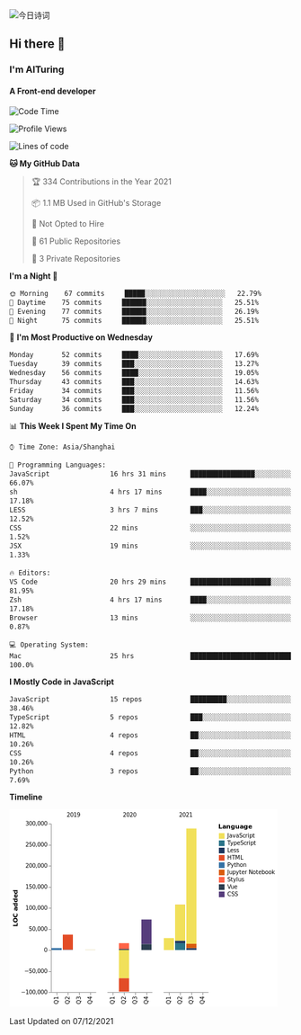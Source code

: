 <img alt="今日诗词" src="https://v2.jinrishici.com/one.svg?font-size=30&spacing=2&color=skyblue" style="max-width:100%; display: block; margin: 0 auto;">

## Hi there 👋
### I'm AITuring
#### A Front-end developer

<!-- <img src="./dhx.gif" width="400px"/> -->

<!--START_SECTION:waka-->
![Code Time](http://img.shields.io/badge/Code%20Time-2%2C907%20hrs%206%20mins-blue)

![Profile Views](http://img.shields.io/badge/Profile%20Views-1-blue)

![Lines of code](https://img.shields.io/badge/From%20Hello%20World%20I%27ve%20Written-456%20Thousand%20lines%20of%20code-blue)

**🐱 My GitHub Data** 

> 🏆 334 Contributions in the Year 2021
 > 
> 📦 1.1 MB Used in GitHub's Storage 
 > 
> 🚫 Not Opted to Hire
 > 
> 📜 61 Public Repositories 
 > 
> 🔑 3 Private Repositories  
 > 
**I'm a Night 🦉** 

```text
🌞 Morning    67 commits     █████░░░░░░░░░░░░░░░░░░░░   22.79% 
🌆 Daytime    75 commits     ██████░░░░░░░░░░░░░░░░░░░   25.51% 
🌃 Evening    77 commits     ██████░░░░░░░░░░░░░░░░░░░   26.19% 
🌙 Night      75 commits     ██████░░░░░░░░░░░░░░░░░░░   25.51%

```
📅 **I'm Most Productive on Wednesday** 

```text
Monday       52 commits     ████░░░░░░░░░░░░░░░░░░░░░   17.69% 
Tuesday      39 commits     ███░░░░░░░░░░░░░░░░░░░░░░   13.27% 
Wednesday    56 commits     ████░░░░░░░░░░░░░░░░░░░░░   19.05% 
Thursday     43 commits     ███░░░░░░░░░░░░░░░░░░░░░░   14.63% 
Friday       34 commits     ███░░░░░░░░░░░░░░░░░░░░░░   11.56% 
Saturday     34 commits     ███░░░░░░░░░░░░░░░░░░░░░░   11.56% 
Sunday       36 commits     ███░░░░░░░░░░░░░░░░░░░░░░   12.24%

```


📊 **This Week I Spent My Time On** 

```text
⌚︎ Time Zone: Asia/Shanghai

💬 Programming Languages: 
JavaScript               16 hrs 31 mins      ████████████████░░░░░░░░░   66.07% 
sh                       4 hrs 17 mins       ████░░░░░░░░░░░░░░░░░░░░░   17.18% 
LESS                     3 hrs 7 mins        ███░░░░░░░░░░░░░░░░░░░░░░   12.52% 
CSS                      22 mins             ░░░░░░░░░░░░░░░░░░░░░░░░░   1.52% 
JSX                      19 mins             ░░░░░░░░░░░░░░░░░░░░░░░░░   1.33%

🔥 Editors: 
VS Code                  20 hrs 29 mins      ████████████████████░░░░░   81.95% 
Zsh                      4 hrs 17 mins       ████░░░░░░░░░░░░░░░░░░░░░   17.18% 
Browser                  13 mins             ░░░░░░░░░░░░░░░░░░░░░░░░░   0.87%

💻 Operating System: 
Mac                      25 hrs              █████████████████████████   100.0%

```

**I Mostly Code in JavaScript** 

```text
JavaScript               15 repos            █████████░░░░░░░░░░░░░░░░   38.46% 
TypeScript               5 repos             ███░░░░░░░░░░░░░░░░░░░░░░   12.82% 
HTML                     4 repos             ██░░░░░░░░░░░░░░░░░░░░░░░   10.26% 
CSS                      4 repos             ██░░░░░░░░░░░░░░░░░░░░░░░   10.26% 
Python                   3 repos             ██░░░░░░░░░░░░░░░░░░░░░░░   7.69%

```


**Timeline**

![Chart not found](https://raw.githubusercontent.com/AITuring/AITuring/main/charts/bar_graph.png) 


 Last Updated on 07/12/2021
<!--END_SECTION:waka-->



